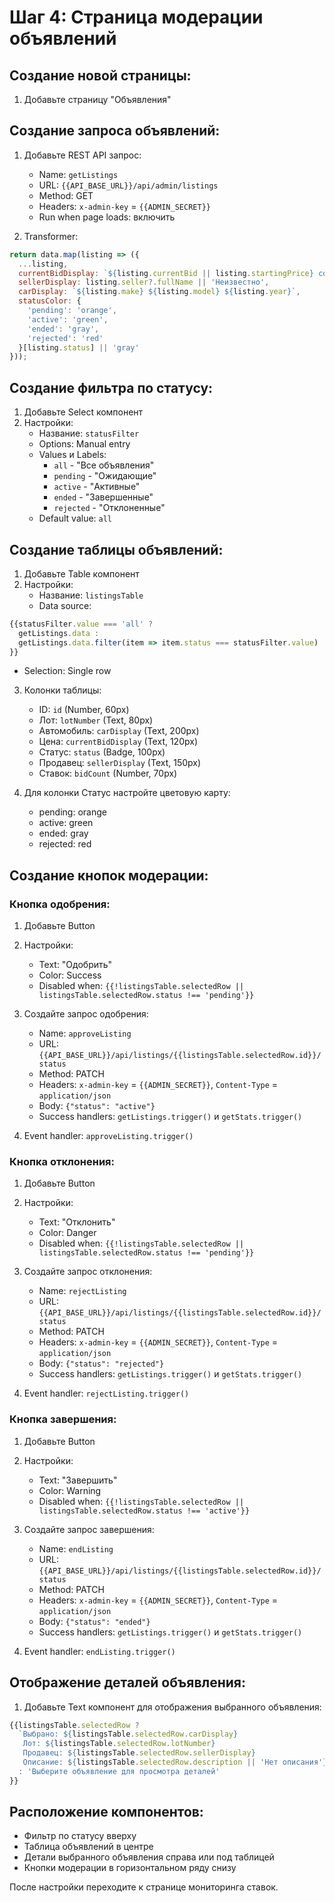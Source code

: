 # Шаг 4: Страница модерации объявлений

## Создание новой страницы:

1. Добавьте страницу "Объявления"

## Создание запроса объявлений:

1. Добавьте REST API запрос:
   - Name: `getListings`
   - URL: `{{API_BASE_URL}}/api/admin/listings`
   - Method: GET
   - Headers: `x-admin-key` = `{{ADMIN_SECRET}}`
   - Run when page loads: включить

2. Transformer:
```javascript
return data.map(listing => ({
  ...listing,
  currentBidDisplay: `${listing.currentBid || listing.startingPrice} сомони`,
  sellerDisplay: listing.seller?.fullName || 'Неизвестно',
  carDisplay: `${listing.make} ${listing.model} ${listing.year}`,
  statusColor: {
    'pending': 'orange',
    'active': 'green', 
    'ended': 'gray',
    'rejected': 'red'
  }[listing.status] || 'gray'
}));
```

## Создание фильтра по статусу:

1. Добавьте Select компонент
2. Настройки:
   - Название: `statusFilter`
   - Options: Manual entry
   - Values и Labels:
     - `all` - "Все объявления"
     - `pending` - "Ожидающие"
     - `active` - "Активные"
     - `ended` - "Завершенные"
     - `rejected` - "Отклоненные"
   - Default value: `all`

## Создание таблицы объявлений:

1. Добавьте Table компонент
2. Настройки:
   - Название: `listingsTable`
   - Data source:
```javascript
{{statusFilter.value === 'all' ? 
  getListings.data : 
  getListings.data.filter(item => item.status === statusFilter.value)
}}
```
   - Selection: Single row

3. Колонки таблицы:
   - ID: `id` (Number, 60px)
   - Лот: `lotNumber` (Text, 80px)
   - Автомобиль: `carDisplay` (Text, 200px)
   - Цена: `currentBidDisplay` (Text, 120px)
   - Статус: `status` (Badge, 100px)
   - Продавец: `sellerDisplay` (Text, 150px)
   - Ставок: `bidCount` (Number, 70px)

4. Для колонки Статус настройте цветовую карту:
   - pending: orange
   - active: green
   - ended: gray
   - rejected: red

## Создание кнопок модерации:

### Кнопка одобрения:
1. Добавьте Button
2. Настройки:
   - Text: "Одобрить"
   - Color: Success
   - Disabled when: `{{!listingsTable.selectedRow || listingsTable.selectedRow.status !== 'pending'}}`

3. Создайте запрос одобрения:
   - Name: `approveListing`
   - URL: `{{API_BASE_URL}}/api/listings/{{listingsTable.selectedRow.id}}/status`
   - Method: PATCH
   - Headers: `x-admin-key` = `{{ADMIN_SECRET}}`, `Content-Type` = `application/json`
   - Body: `{"status": "active"}`
   - Success handlers: `getListings.trigger()` и `getStats.trigger()`

4. Event handler: `approveListing.trigger()`

### Кнопка отклонения:
1. Добавьте Button
2. Настройки:
   - Text: "Отклонить"
   - Color: Danger
   - Disabled when: `{{!listingsTable.selectedRow || listingsTable.selectedRow.status !== 'pending'}}`

3. Создайте запрос отклонения:
   - Name: `rejectListing`
   - URL: `{{API_BASE_URL}}/api/listings/{{listingsTable.selectedRow.id}}/status`
   - Method: PATCH
   - Headers: `x-admin-key` = `{{ADMIN_SECRET}}`, `Content-Type` = `application/json`
   - Body: `{"status": "rejected"}`
   - Success handlers: `getListings.trigger()` и `getStats.trigger()`

4. Event handler: `rejectListing.trigger()`

### Кнопка завершения:
1. Добавьте Button
2. Настройки:
   - Text: "Завершить"
   - Color: Warning
   - Disabled when: `{{!listingsTable.selectedRow || listingsTable.selectedRow.status !== 'active'}}`

3. Создайте запрос завершения:
   - Name: `endListing`
   - URL: `{{API_BASE_URL}}/api/listings/{{listingsTable.selectedRow.id}}/status`
   - Method: PATCH
   - Headers: `x-admin-key` = `{{ADMIN_SECRET}}`, `Content-Type` = `application/json`
   - Body: `{"status": "ended"}`
   - Success handlers: `getListings.trigger()` и `getStats.trigger()`

4. Event handler: `endListing.trigger()`

## Отображение деталей объявления:

1. Добавьте Text компонент для отображения выбранного объявления:
```javascript
{{listingsTable.selectedRow ? 
  `Выбрано: ${listingsTable.selectedRow.carDisplay} 
   Лот: ${listingsTable.selectedRow.lotNumber}
   Продавец: ${listingsTable.selectedRow.sellerDisplay}
   Описание: ${listingsTable.selectedRow.description || 'Нет описания'}` 
  : 'Выберите объявление для просмотра деталей'
}}
```

## Расположение компонентов:

- Фильтр по статусу вверху
- Таблица объявлений в центре
- Детали выбранного объявления справа или под таблицей
- Кнопки модерации в горизонтальном ряду снизу

После настройки переходите к странице мониторинга ставок.